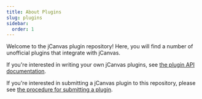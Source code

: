 ```yaml
---
title: About Plugins
slug: plugins
sidebar:
  order: 1
---
```


Welcome to the jCanvas plugin repository! Here, you will find a number of unofficial plugins that integrate with jCanvas.

If you're interested in writing your own jCanvas plugins, see [the plugin API documentation](/jcanvas/docs/extending/).

If you're interested in submitting a jCanvas plugin to this repository, please see [the procedure for submitting a plugin](/jcanvas/plugins/submitting).
